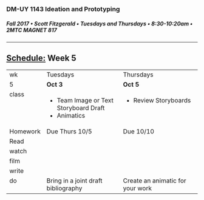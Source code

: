 ### DM-UY 1143 Ideation and Prototyping
##### Fall 2017 • Scott Fitzgerald • Tuesdays and Thursdays • 8:30-10:20am • 2MTC MAGNET 817

---
## [Schedule:](schedule.md) Week 5


<table>
<tr>
<td>wk</td>
<td>Tuesdays</td>
<td>Thursdays</td>
</tr>
<tr>
  <td valign="top">5</td>
  <td valign="top" width="48%"><strong>Oct 3</strong></td>
  <td valign="top" width="48%"><strong>Oct 5</strong></td>
</tr>
<tr>
<td valign="top">class</td>
<td valign="top">
<ul>
<li>Team Image or Text Storyboard Draft</li>
<li>Animatics</li>
</ul>
</td>
<!-- 2nd column class -->
<td valign="top" width="48%">
<!-- Due Thursday class  -->
<ul><li>Review Storyboards</li></ul>
</td>
</tr>
<!-- Homework -->
<tr>
  <td valign="top">Homework</td>
  <td>Due  Thurs  10/5</td>
  <td>Due  10/10</td>
</tr>

<!-- read -->
<tr><td valign="top">Read</td>
<td>
<!-- readings for Thurs-->
</td>
<td>

<!-- Readings for Mon-->

</td>
</tr>

<!-- watch -->
<tr>
  <td valign="top">watch</td>
  <td><!-- Due wed this week -->
</td>
  <td><!-- Due next monday -->
</td>
</tr>


<!-- film -->
<tr>
<td valign="top">film</td>
<td><!-- Due wed this week -->
</td>
<td><!-- Due next monday -->
</td>
</tr>

<!-- write -->
<tr>
<td valign="top">write</td>
<td><!-- Due wed this week -->
</td>
<td>
<!-- Due Mon next week -->
</td>
</tr>

<!-- do -->
<tr>
  <td valign="top">do</td>
  <td>
<!-- Due wed this week -->
Bring in a joint draft bibliography
</td>
  <td>
  <!-- Due Mon next week -->
Create an animatic for your work
  </td>
</table>
